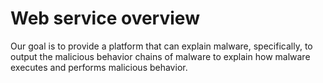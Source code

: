 # Web service overview
Our goal is to provide a platform that can explain malware, specifically, to output the malicious behavior chains of malware to explain how malware executes and performs malicious behavior.
